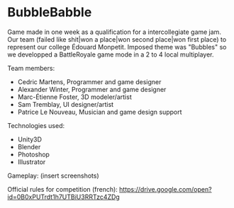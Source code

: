 # BubbleBabble
Game made in one week as a qualification for a intercollegiate game jam. Our team (failed like shit|won a place|won second place|won first place) to represent our college Édouard Monpetit. Imposed theme was "Bubbles" so we developped a BattleRoyale game mode in a 2 to 4 local multiplayer.

Team members:
  - Cedric Martens, Programmer and game designer
  - Alexander Winter, Programmer and game designer
  - Marc-Étienne Foster, 3D modeler/artist
  - Sam Tremblay, UI designer/artist
  - Patrice Le Nouveau, Musician and game design support

Technologies used:
  - Unity3D
  - Blender
  - Photoshop
  - Illustrator

Gameplay:
(insert screenshots)

Official rules for competition (french): https://drive.google.com/open?id=0B0xPUTrdt1h7UTBiU3RRTzc4ZDg
